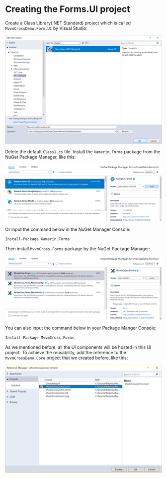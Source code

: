 # Creating the Forms.UI project

Create a Class Library\(.NET Standard\) project which is called `MvvmCrossDemo.Form.UI` by Visual Studio:

![](../../.gitbook/assets/image%20%2846%29.png)

Delete the default `Class1.cs` file. Install the `Xamarin.Forms` package from the NuGet Package Manager, like this:

![](../../.gitbook/assets/image%20%2852%29.png)

Or input the command below in the NuGet Manager Console:

```bash
Install-Package Xamarin.Forms
```

Then install `MvvmCross.Forms` package by the NuGet Package Manager:

![](../../.gitbook/assets/image%20%2836%29.png)

You can also input the command below in your Package Manger Console:

```bash
Install-Package MvvmCross.Forms
```

As we mentioned before, all the UI components will be hosted in this UI project. To achieve the reusability, add the reference to the `MvvmCrossDemo.Core` project that we created before, like this:

![](../../.gitbook/assets/image%20%2849%29.png)

